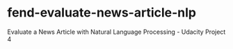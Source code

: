 # fend-evaluate-news-article-nlp
Evaluate a News Article with Natural Language Processing - Udacity Project 4
